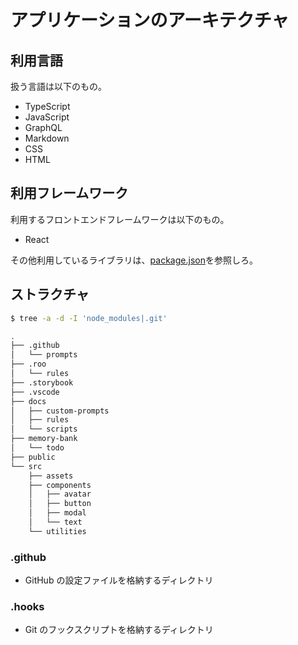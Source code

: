 <!-- このファイルはdocs/rules以下のファイルによって自動生成されます。直接書き込むことを禁止します。編集したい場合は、docs/rules以下のファイルを編集し、scriptを実行してください。 -->


# アプリケーションのアーキテクチャ

## 利用言語

扱う言語は以下のもの。

- TypeScript
- JavaScript
- GraphQL
- Markdown
- CSS
- HTML

## 利用フレームワーク

利用するフロントエンドフレームワークは以下のもの。

- React

その他利用しているライブラリは、[package.json](../../package.json)を参照しろ。

## ストラクチャ

```bash
$ tree -a -d -I 'node_modules|.git'

.
├── .github
│   └── prompts
├── .roo
│   └── rules
├── .storybook
├── .vscode
├── docs
│   ├── custom-prompts
│   ├── rules
│   └── scripts
├── memory-bank
│   └── todo
├── public
└── src
    ├── assets
    ├── components
    │   ├── avatar
    │   ├── button
    │   ├── modal
    │   └── text
    └── utilities
```

### .github

- GitHub の設定ファイルを格納するディレクトリ

### .hooks

- Git のフックスクリプトを格納するディレクトリ
